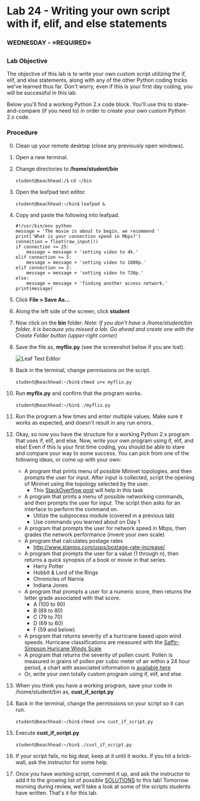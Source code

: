 # Lab 24 - Writing your own script with if, elif, and else statements
### WEDNESDAY - &#x2B50;REQUIRED&#x2B50;

### Lab Objective

The objective of this lab is to write your own custom script utilizing the if, elif, and else statements, along with any of the other Python coding tricks we've learned thus far. Don't worry, even if this is your first day coding, you will be successful in this lab.

Below you'll find a working Python 2.x code block. You'll use this to stare-and-compare (if you need to) in order to create your own custom Python 2.x code.

### Procedure

0. Clean up your remote desktop (close any previously open windows).

0. Open a new terminal.

0. Change directories to **/home/student/bin**

    `student@beachhead:/$` `cd ~/bin`

0. Open the leafpad text editor.

    `student@beachhead:~/bin$` `leafpad &`

0. Copy and paste the following into leafpad.

    ```
    #!/usr/bin/env python
    message = 'The movie is about to begin, we recommend '
    print('What is your connection speed in Mbps?')
    connection = float(raw_input())
    if connection >= 25:
        message = message + 'setting video to 4k.'
    elif connection >= 5:
        message = message + 'setting video to 1080p.'
    elif connection >= 2:
        message = message + 'setting video to 720p.'
    else:
        message = message + 'finding another access network.'
    print(message)
    ```
    
0. Click **File > Save As...**

0. Along the left side of the screen, click **student**
    
0. Now click on the **bin** folder. *Note: If you don't have a /home/student/bin folder, it is because you missed a lab. Go ahead and create one with the Create Folder button (upper-right corner)*

0. Save the file as, **myflix.py** (see the screenshot below if you are lost).

    ![Leaf Text Editor](https://alta3.com/static/images/python/python_cust_if_elif_else_001.png)

0. Back in the terminal, change permissions on the script.

    `student@beachhead:~/bin$` `chmod u+x myflix.py`

0. Run **myflix.py** and confirm that the program works.

    `student@beachhead:~/bin$` `./myflix.py`

0. Run the program a few times and enter multiple values. Make sure it works as expected, and doesn't result in any run errors.

0. Okay, so now you have the structure for a working Python 2.x program that uses if, elif, and else. Now, write your own program using if, elif, and else! Even if this is your first time coding, you should be able to stare and compare your way to some success. You can pick from one of the following ideas, or come up with your own:
    - A program that prints menu of possible Mininet topologies, and then prompts the user for input. After input is collected, script the opening of Mininet using the topology selected by the user.
        - This [StackOverflow post](https://stackoverflow.com/questions/89228/calling-an-external-command-in-python) will help in this task
    - A program that prints a menu of possible networking commands, and then prompts the user for input. The script then asks for an interface to perform the command on.
        - Utilize the subprocess module (covered in a previous lab)
        - Use commands you learned about on Day 1
    - A program that prompts the user for network speed in Mbps, then grades the network performance (invent your own scale) 
    - A program that calculates postage rates
        - http://www.stamps.com/usps/postage-rate-increase/
    - A program that prompts the user for a value (1 through n), then returns a quick synopsis of a book or movie in that series.
        - Harry Potter
        - Hobbit & Lord of the Rings
        - Chronicles of Narnia
        - Indiana Jones
    - A program that prompts a user for a numeric score, then returns the letter grade associated with that score.
        - A (100 to 90)
        - B (89 to 80)
        - C (79 to 70)
        - D (69 to 60)
        - F (59 and below)
    - A program that returns severity of a hurricane based upon wind speeds. Hurricane classifications are measured with the [Saffir-Simpson Huricane Winds Scale](https://en.wikipedia.org/wiki/Saffir%E2%80%93Simpson_scale)
    - A program that returns the severity of pollen count. Pollen is measured in grains of pollen per cubic meter of air within a 24 hour period, a chart with associated information is [available here](http://www.aaaai.org/global/nab-pollen-counts/reading-the-charts)
    - Or, write your own totally custom program using if, elif, and else.

0. When you think you have a working program, save your code in /home/student/bin as, **cust_if_script.py**

0. Back in the terminal, change the permissions on your script so it can run.

    `student@beachhead:~/bin$` `chmod u+x cust_if_script.py`

0. Execute **cust_if_script.py**

    `student@beachhead:~/bin$` `./cust_if_script.py`

0. If your script fails, no big deal, keep at it until it works. If you hit a brick-wall, ask the instructor for some help.

0. Once you have working script, comment it up, and ask the instructor to add it to the growing list of possible [SOLUTIONS](../24a) to this lab! Tomorrow morning during review, we'll take a look at some of the scripts students have written. That's it for this lab.
